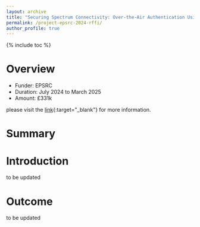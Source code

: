 ```yaml
---
layout: archive
title: "Securing Spectrum Connectivity: Over-the-Air Authentication Using Radio Frequency Fingerprinting"
permalink: /project-epsrc-2024-rffi/
author_profile: true
---
```

{% include toc %} 

# Overview
* Funder: EPSRC
* Duration: July 2024 to March 2025
* Amount: £331k

please visit the [link](https://gow.epsrc.ukri.org/NGBOViewGrant.aspx?GrantRef=EP/V027697/1){:target="_blank"} for more information.

# Summary

# Introduction
to be updated


# Outcome
to be updated